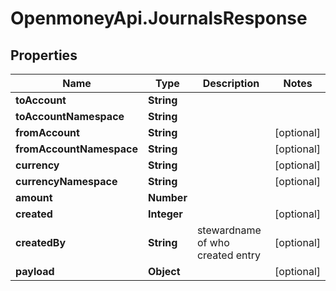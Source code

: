 # OpenmoneyApi.JournalsResponse

## Properties
Name | Type | Description | Notes
------------ | ------------- | ------------- | -------------
**toAccount** | **String** |  | 
**toAccountNamespace** | **String** |  | 
**fromAccount** | **String** |  | [optional] 
**fromAccountNamespace** | **String** |  | [optional] 
**currency** | **String** |  | [optional] 
**currencyNamespace** | **String** |  | [optional] 
**amount** | **Number** |  | 
**created** | **Integer** |  | [optional] 
**createdBy** | **String** | stewardname of who created entry | [optional] 
**payload** | **Object** |  | [optional] 


